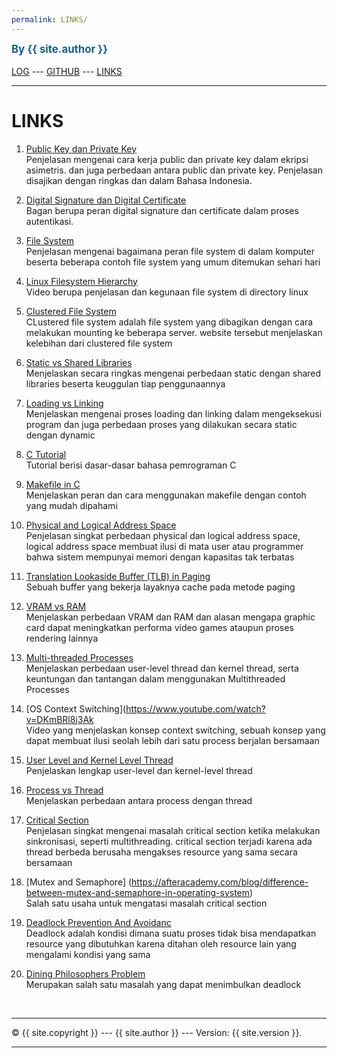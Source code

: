 ```yaml
---
permalink: LINKS/
---
```

<span style="color:rgb(16, 97, 148); font-weight:bold; font-size:larger;">By {{ site.author }}</span>
<br><br>
[LOG](TXT/mylog.txt) ---
[GITHUB](https://github.com/eruzetaien/os222/) ---
[LINKS](https://eruzetaien.github.io/os222/LINKS/) 
<br>
<hr>

# LINKS

1. [Public Key dan Private Key](https://pusatssl.com/public-key-private-key-enkripsi-asimetris-ssl-tls/)<br>
Penjelasan mengenai cara kerja public dan private key dalam ekripsi asimetris. dan juga 
perbedaan antara public dan private key. Penjelasan disajikan dengan ringkas dan dalam 
Bahasa Indonesia.

2. [Digital Signature dan Digital Certificate](https://www.aeteurope.com/wp-content/uploads/2017/06/digital-signature_certificate.png)<br>
Bagan berupa peran digital signature dan certificate dalam proses autentikasi.

3. [File System](https://www.howtogeek.com/196051/)<br>
Penjelasan mengenai bagaimana peran file system di dalam komputer beserta beberapa contoh file system yang umum ditemukan sehari hari

4. [Linux Filesystem Hierarchy](https://www.youtube.com/watch?v=HbgzrKJvDRw)<br>
Video berupa penjelasan dan kegunaan file system di directory linux

5. [Clustered File System](https://www.weka.io/learn/clustered-file-system/)<br> 
CLustered file system adalah file system yang dibagikan dengan cara melakukan mounting ke beberapa server. website tersebut menjelaskan kelebihan dari clustered file system
 
6. [Static vs Shared Libraries](https://www.youtube.com/watch?v=-vp9cFQCQCo)<br>
Menjelaskan secara ringkas mengenai perbedaan static dengan shared libraries beserta keuggulan tiap penggunaannya

7. [Loading vs Linking](https://www.geeksforgeeks.org/difference-between-loading-and-linking/)<br>
Menjelaskan mengenai proses loading dan linking dalam mengeksekusi program dan juga perbedaan proses yang dilakukan secara static dengan dynamic

8. [C Tutorial](https://www.w3schools.com/c/)<br>
Tutorial berisi dasar-dasar bahasa pemrograman C

9. [Makefile in C](https://www.includehelp.com/c-programming-questions/what-is-makefile.aspx)<br>
Menjelaskan peran dan cara menggunakan makefile dengan contoh yang mudah dipahami

10. [Physical and Logical Address Space](https://www.javatpoint.com/os-physical-and-logical-address-space)<br>
Penjelasan singkat perbedaan physical dan logical address space, logical address space membuat ilusi di mata user atau programmer bahwa sistem mempunyai memori dengan kapasitas tak terbatas
 
11. [Translation Lookaside Buffer (TLB) in Paging](https://www.geeksforgeeks.org/translation-lookaside-buffer-tlb-in-paging/)<br>
Sebuah buffer yang bekerja layaknya cache pada metode paging

12. [VRAM vs RAM](https://levvvel.com/vram-vs-ram/)<br>
Menjelaskan perbedaan VRAM dan RAM dan alasan mengapa graphic card dapat meningkatkan performa video games ataupun proses rendering lainnya

13. [Multi-threaded Processes](https://www.tutorialspoint.com/single-threaded-and-multi-threaded-processes)<br>
Menjelaskan perbedaan user-level thread dan kernel thread, serta keuntungan dan tantangan dalam menggunakan Multithreaded Processes

14. [OS Context Switching](https://www.youtube.com/watch?v=DKmBRl8j3Ak <br>
Video yang menjelaskan konsep context switching, sebuah konsep yang dapat membuat ilusi seolah lebih dari satu process berjalan bersamaan

15. [User Level and Kernel Level Thread](https://alldifferences.net/difference-between-user-level-and-kernel-level-thread/) <br>
Penjelaskan lengkap user-level dan kernel-level thread

16. [Process vs Thread](https://www.javatpoint.com/process-vs-thread#:~:text=Thread-,A%20process%20is%20an%20instance%20of%20a%20program%20that%20is,are%20interdependent%20and%20share%20memory.) <br>
Menjelaskan perbedaan antara process dengan thread

17. [Critical Section](https://www.geeksforgeeks.org/g-fact-70/) <br>
Penjelasan singkat mengenai masalah critical section ketika melakukan sinkronisasi, seperti multithreading. critical section terjadi karena ada thread berbeda berusaha mengakses resource yang sama secara bersamaan

18. [Mutex and Semaphore] (https://afteracademy.com/blog/difference-between-mutex-and-semaphore-in-operating-system) <br>
Salah satu usaha untuk mengatasi masalah critical section

19. [Deadlock Prevention And Avoidanc](https://www.geeksforgeeks.org/deadlock-prevention/) <br>
Deadlock adalah kondisi dimana suatu proses tidak bisa mendapatkan resource yang dibutuhkan karena ditahan oleh resource lain yang mengalami kondisi yang sama

20. [Dining Philosophers Problem](https://www.scaler.com/topics/operating-system/dining-philosophers-problem-in-os/) <br>
Merupakan salah satu masalah yang dapat menimbulkan deadlock


<br>
<hr>
&copy; {{ site.copyright }} --- {{ site.author }} --- Version: {{ site.version }}.
<hr>
<br>
